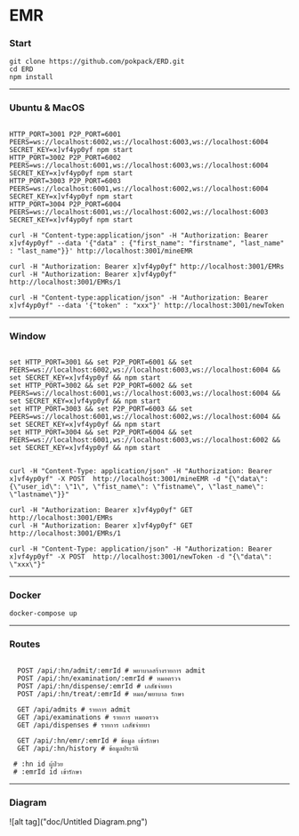 # **EMR**

### **Start**

```
git clone https://github.com/pokpack/ERD.git
cd ERD
npm install
```

___________
### **Ubuntu & MacOS**

```

HTTP_PORT=3001 P2P_PORT=6001 PEERS=ws://localhost:6002,ws://localhost:6003,ws://localhost:6004 SECRET_KEY=x]vf4yp0yf npm start
HTTP_PORT=3002 P2P_PORT=6002 PEERS=ws://localhost:6001,ws://localhost:6003,ws://localhost:6004 SECRET_KEY=x]vf4yp0yf npm start
HTTP_PORT=3003 P2P_PORT=6003 PEERS=ws://localhost:6001,ws://localhost:6002,ws://localhost:6004 SECRET_KEY=x]vf4yp0yf npm start
HTTP_PORT=3004 P2P_PORT=6004 PEERS=ws://localhost:6001,ws://localhost:6002,ws://localhost:6003 SECRET_KEY=x]vf4yp0yf npm start

curl -H "Content-type:application/json" -H "Authorization: Bearer x]vf4yp0yf" --data '{"data" : {"first_name": "firstname", "last_name" : "last_name"}}' http://localhost:3001/mineEMR

curl -H "Authorization: Bearer x]vf4yp0yf" http://localhost:3001/EMRs
curl -H "Authorization: Bearer x]vf4yp0yf" http://localhost:3001/EMRs/1

curl -H "Content-type:application/json" -H "Authorization: Bearer x]vf4yp0yf" --data '{"token" : "xxx"}' http://localhost:3001/newToken

```
___________
### **Window**

```

set HTTP_PORT=3001 && set P2P_PORT=6001 && set PEERS=ws://localhost:6002,ws://localhost:6003,ws://localhost:6004 && set SECRET_KEY=x]vf4yp0yf && npm start
set HTTP_PORT=3002 && set P2P_PORT=6002 && set PEERS=ws://localhost:6001,ws://localhost:6003,ws://localhost:6004 && set SECRET_KEY=x]vf4yp0yf && npm start
set HTTP_PORT=3003 && set P2P_PORT=6003 && set PEERS=ws://localhost:6001,ws://localhost:6002,ws://localhost:6004 && set SECRET_KEY=x]vf4yp0yf && npm start
set HTTP_PORT=3004 && set P2P_PORT=6004 && set PEERS=ws://localhost:6001,ws://localhost:6003,ws://localhost:6002 && set SECRET_KEY=x]vf4yp0yf && npm start


curl -H "Content-Type: application/json" -H "Authorization: Bearer x]vf4yp0yf" -X POST  http://localhost:3001/mineEMR -d "{\"data\":{\"user_id\": \"1\", \"fist_name\": \"fistname\", \"last_name\": \"lastname\"}}"

curl -H "Authorization: Bearer x]vf4yp0yf" GET http://localhost:3001/EMRs
curl -H "Authorization: Bearer x]vf4yp0yf" GET http://localhost:3001/EMRs/1

curl -H "Content-Type: application/json" -H "Authorization: Bearer x]vf4yp0yf" -X POST  http://localhost:3001/newToken -d "{\"data\": \"xxx\"}"

```

___________
### **Docker**


``` docker-compose up ```
___________
### **Routes**

```

  POST /api/:hn/admit/:emrId # พยาบาลสร้างรายการ admit
  POST /api/:hn/examination/:emrId # หมอตรวจ
  POST /api/:hn/dispense/:emrId # เภสัชจ่ายยา
  POST /api/:hn/treat/:emrId # หมอ/พยาบาล รักษา

  GET /api/admits # รายการ admit
  GET /api/examinations # รายการ หมอตรวจ
  GET /api/dispenses # รายการ เภสัชจ่ายยา

  GET /api/:hn/emr/:emrId # ข้อมูล เข้ารักษา
  GET /api/:hn/history # ข้อมูลประวัติ

 # :hn id ผู้ป่วย
 # :emrId id เข้ารักษา
 ```
___________
### **Diagram**


![alt tag]("doc/Untitled Diagram.png")



